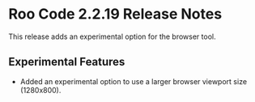 # Roo Code 2.2.19 Release Notes

This release adds an experimental option for the browser tool.

## Experimental Features

*   Added an experimental option to use a larger browser viewport size (1280x800).